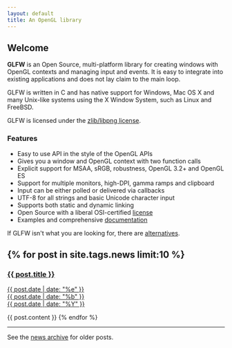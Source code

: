 ```yaml
---
layout: default
title: An OpenGL library
---
```


## Welcome

**GLFW** is an Open Source, multi-platform library for creating windows with
OpenGL contexts and managing input and events.  It is easy to integrate into
existing applications and does not lay claim to the main loop.

GLFW is written in C and has native support for Windows, Mac OS X and many
Unix-like systems using the X Window System, such as Linux and FreeBSD.

GLFW is licensed under the [zlib/libpng license](license.html).

### Features
- Easy to use API in the style of the OpenGL APIs
- Gives you a window and OpenGL context with two function calls
- Explicit support for MSAA, sRGB, robustness, OpenGL 3.2+ and OpenGL ES
- Support for multiple monitors, high-DPI, gamma ramps and clipboard
- Input can be either polled or delivered via callbacks
- UTF-8 for all strings and basic Unicode character input
- Supports both static and dynamic linking
- Open Source with a liberal OSI-certified [license](license.html)
- Examples and comprehensive [documentation](documentation.html)

If GLFW isn't what you are looking for, there are
[alternatives](links.html#alternatives_to_glfw).

{% for post in site.tags.news limit:10 %}
---
<a href="{{ post.url }}">
<h3>{{ post.title }}</h3>
<span class="date">
<div class="dateday">{{ post.date | date: "%e" }}</div>
<div>{{ post.date | date: "%b" }}</div>
<div class="dateyear">{{ post.date | date: "%Y" }}</div>
</span>
</a>

{{ post.content }}
{% endfor %}

---
<p>See the <a href="news.html">news archive</a> for older posts.</p>
